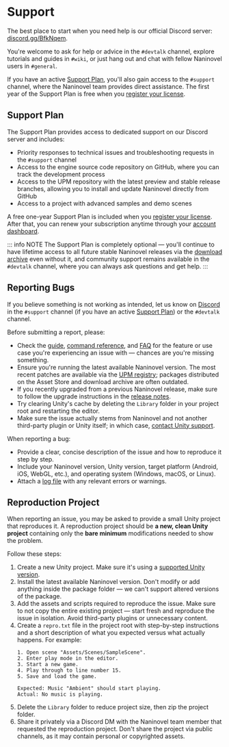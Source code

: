 # Support

The best place to start when you need help is our official Discord server: [discord.gg/BfkNqem](https://discord.gg/BfkNqem).

You're welcome to ask for help or advice in the `#devtalk` channel, explore tutorials and guides in `#wiki`, or just hang out and chat with fellow Naninovel users in `#general`.

If you have an active [Support Plan](/support/#support-plan), you'll also gain access to the `#support` channel, where the Naninovel team provides direct assistance. The first year of the Support Plan is free when you [register your license](https://account.naninovel.com).

## Support Plan

The Support Plan provides access to dedicated support on our Discord server and includes:

- Priority responses to technical issues and troubleshooting requests in the `#support` channel
- Access to the engine source code repository on GitHub, where you can track the development process
- Access to the UPM repository with the latest preview and stable release branches, allowing you to install and update Naninovel directly from GitHub
- Access to a project with advanced samples and demo scenes

A free one-year Support Plan is included when you [register your license](https://account.naninovel.com). After that, you can renew your subscription anytime through your [account dashboard](https://account.naninovel.com/support).

::: info NOTE
The Support Plan is completely optional — you'll continue to have lifetime access to all future stable Naninovel releases via the [download archive](https://account.naninovel.com/download) even without it, and community support remains available in the `#devtalk` channel, where you can always ask questions and get help.
:::

## Reporting Bugs

If you believe something is not working as intended, let us know on [Discord](https://discord.gg/BfkNqem) in the `#support` channel (if you have an active [Support Plan](/support/#support-plan)) or the `#devtalk` channel.

Before submitting a report, please:

- Check the [guide](/guide/), [command reference](/api/), and [FAQ](/faq/) for the feature or use case you're experiencing an issue with — chances are you're missing something.
- Ensure you're running the latest available Naninovel version. The most recent patches are available via the [UPM registry](/guide/getting-started#install-from-github); packages distributed on the Asset Store and download archive are often outdated.
- If you recently upgraded from a previous Naninovel release, make sure to follow the upgrade instructions in the [release notes](/releases/).
- Try clearing Unity's cache by deleting the `Library` folder in your project root and restarting the editor.
- Make sure the issue actually stems from Naninovel and not another third-party plugin or Unity itself; in which case, [contact Unity support](https://unity.com/support-services).

When reporting a bug:

- Provide a clear, concise description of the issue and how to reproduce it step by step.
- Include your Naninovel version, Unity version, target platform (Android, iOS, WebGL, etc.), and operating system (Windows, macOS, or Linux).
- Attach a [log file](https://docs.unity3d.com/Manual/LogFiles.html) with any relevant errors or warnings.

## Reproduction Project

When reporting an issue, you may be asked to provide a small Unity project that reproduces it.
A reproduction project should be **a new, clean Unity project** containing only the **bare minimum** modifications needed to show the problem.

Follow these steps:

1. Create a new Unity project. Make sure it's using a [supported Unity version](/guide/compatibility#unity-version).
2. Install the latest available Naninovel version. Don't modify or add anything inside the package folder — we can't support altered versions of the package.
3. Add the assets and scripts required to reproduce the issue. Make sure to not copy the entire existing project — start fresh and reproduce the issue in isolation. Avoid third-party plugins or unnecessary content.
4. Create a `repro.txt` file in the project root with step-by-step instructions and a short description of what you expected versus what actually happens. For example:
    ```
    1. Open scene "Assets/Scenes/SampleScene".
    2. Enter play mode in the editor.
    3. Start a new game.
    4. Play through to line number 15.
    5. Save and load the game.

    Expected: Music "Ambient" should start playing.
    Actual: No music is playing.
    ```
5. Delete the `Library` folder to reduce project size, then zip the project folder.
6. Share it privately via a Discord DM with the Naninovel team member that requested the reproduction project. Don't share the project via public channels, as it may contain personal or copyrighted assets.
